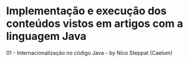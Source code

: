 # Implementação e execução dos conteúdos vistos em artigos com a linguagem Java
  01 - Internacionalização no código Java - by Nico Steppat (Caelum)
